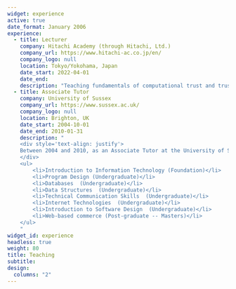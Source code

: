 ```yaml
---
widget: experience
active: true
date_format: January 2006
experience:
  - title: Lecturer
    company: Hitachi Academy (through Hitachi, Ltd.)
    company_url: https://www.hitachi-ac.co.jp/en/
    company_logo: null
    location: Tokyo/Yokohama, Japan
    date_start: 2022-04-01
    date_end: 
    description: "Teaching fundamentals of computational trust and trust systems to researchers from a number of disciplines."
  - title: Associate Tutor
    company: University of Sussex
    company_url: https://www.sussex.ac.uk/
    company_logo: null
    location: Brighton, UK
    date_start: 2004-10-01
    date_end: 2010-01-31
    description: "
    <div style='text-align: justify'>
    Between 2004 and 2010, as an Associate Tutor at the University of Sussex, I have had teaching duties in the following courses in the (erstwhile) Department of Informatics and in the Department of Engineering and Design. Duties as an Associate Tutor included laboratory supervision, marking, course design and occasional lecturing at the post-graduate level. Sometimes some of the undergraduate courses were taken by Masters students too.
    </div>
    <ul>
        <li>Introduction to Information Technology (Foundation)</li>
        <li>Program Design (Undergraduate)</li>
        <li>Databases  (Undergraduate)</li>
        <li>Data Structures  (Undergraduate)</li>
        <li>Technical Communication Skills  (Undergraduate)</li>
        <li>Internet Technologies  (Undergraduate)</li>
        <li>Introduction to Software Design  (Undergraduate)</li>
        <li>Web-based commerce (Post-graduate -- Masters)</li>
    </ul>    
    "
widget_id: experience
headless: true
weight: 80
title: Teaching
subtitle:
design:
  columns: "2"
---
```


